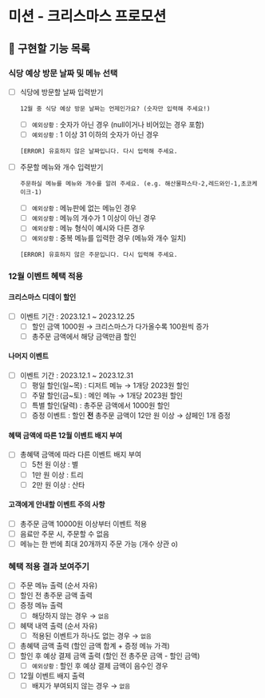 # 미션 - 크리스마스 프로모션

## 🚀 구현할 기능 목록

### 식당 예상 방문 날짜 및 메뉴 선택
- [ ] 식당에 방문할 날짜 입력받기
   ```
   12월 중 식당 예상 방문 날짜는 언제인가요? (숫자만 입력해 주세요!)
   ```
    - [ ] `예외상황` : 숫자가 아닌 경우 (null이거나 비어있는 경우 포함)
    - [ ] `예외상황` : 1 이상 31 이하의 숫자가 아닌 경우
   ```
   [ERROR] 유효하지 않은 날짜입니다. 다시 입력해 주세요.
   ```
- [ ] 주문할 메뉴와 개수 입력받기
   ```
   주문하실 메뉴를 메뉴와 개수를 알려 주세요. (e.g. 해산물파스타-2,레드와인-1,초코케이크-1)
   ```
    - [ ] `예외상황` : 메뉴판에 없는 메뉴인 경우
    - [ ] `예외상황` : 메뉴의 개수가 1 이상이 아닌 경우
    - [ ] `예외상황` : 메뉴 형식이 예시와 다른 경우
    - [ ] `예외상황` : 중복 메뉴를 입력한 경우 (메뉴와 개수 일치)

   ```
   [ERROR] 유효하지 않은 주문입니다. 다시 입력해 주세요.
   ```

### 12월 이벤트 혜택 적용

#### 크리스마스 디데이 할인
- [ ] 이벤트 기간 : 2023.12.1 ~ 2023.12.25
    - [ ] 할인 금액 1000원 → 크리스마스가 다가올수록 100원씩 증가
    - [ ] 총주문 금액에서 해당 금액만큼 할인

#### 나머지 이벤트
- [ ] 이벤트 기간 : 2023.12.1 ~ 2023.12.31
    - [ ] 평일 할인(일~목) : 디저트 메뉴 → 1개당 2023원 할인
    - [ ] 주말 할인(금~토) : 메인 메뉴 → 1개당 2023원 할인
    - [ ] 특별 할인(달력) : 총주문 금액에서 1000원 할인
    - [ ] 증정 이벤트 : 할인 **전** 총주문 금액이 12만 원 이상 → 샴페인 1개 증정

#### 혜택 금액에 따른 12월 이벤트 배지 부여
- [ ] 총혜택 금액에 따라 다른 이벤트 배지 부여
    - [ ] 5천 원 이상 : 별
    - [ ] 1만 원 이상 : 트리
    - [ ] 2만 원 이상 : 산타

#### 고객에게 안내할 이벤트 주의 사항
- [ ] 총주문 금액 10000원 이상부터 이벤트 적용
- [ ] 음료만 주문 시, 주문할 수 없음
- [ ] 메뉴는 한 번에 최대 20개까지 주문 가능 (개수 상관 o)

### 혜택 적용 결과 보여주기
- [ ] 주문 메뉴 출력 (순서 자유)
- [ ] 할인 전 총주문 금액 출력
- [ ] 증정 메뉴 출력
    - [ ] 해당하지 않는 경우 → `없음`
- [ ] 혜택 내역 출력 (순서 자유)
    - [ ] 적용된 이벤트가 하나도 없는 경우 → `없음`
- [ ] 총혜택 금액 출력 (할인 금액 합계 + 증정 메뉴 가격)
- [ ] 할인 후 예상 결제 금액 출력 (할인 전 총주문 금액 - 할인 금액)
    - [ ] `예외상황` : 할인 후 예상 결제 금액이 음수인 경우
- [ ] 12월 이벤트 배지 출력
    - [ ] 배지가 부여되지 않는 경우 → `없음`